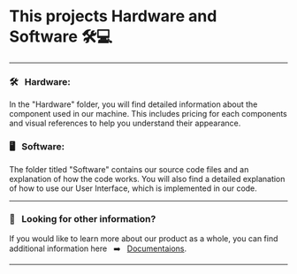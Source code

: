 #  This projects Hardware and Software 🛠️💻
___

### 🛠️ &nbsp;	Hardware: 
In the "Hardware" folder, you will find detailed information about the component used in our machine. This includes pricing for each components and visual references to help you understand their appearance. 

###  🖥️ &nbsp; Software:
The folder titled "Software" contains our source code files and an explanation of how the code works. You will also find a detailed explanation of how to use our User Interface, which is implemented in our code.

___
### 🤔 &nbsp; Looking for other information? 
If you would like to learn more about our product as a whole, you can find additional information here &nbsp; ➡️ &nbsp; [Documentaions](https://github.com/HugoPersson01/POWER-CABLE/tree/main/docs).

___
